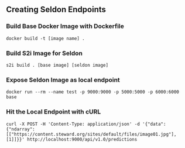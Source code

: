 ## Creating Seldon Endpoints

### Build Base Docker Image with Dockerfile

```
docker build -t [image name] .
```

### Build S2i Image for Seldon

```
s2i build . [base image] [seldon image]
```

### Expose Seldon Image as local endpoint

```
docker run --rm --name test -p 9000:9000 -p 5000:5000 -p 6000:6000 base
```

### Hit the Local Endpoint with cURL

```
curl -X POST -H 'Content-Type: application/json' -d '{"data": {"ndarray": [["https://content.steward.org/sites/default/files/image01.jpg"],[1]]}}' http://localhost:9000/api/v1.0/predictions
```

